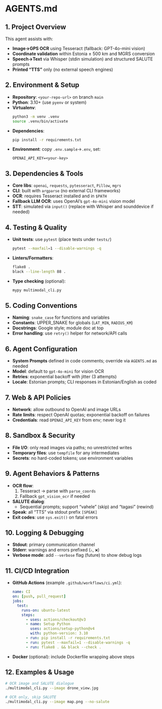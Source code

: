 # AGENTS.md

## 1. Project Overview
This agent assists with:  
- **Image→GPS OCR** using Tesseract (fallback: GPT-4o-mini vision)  
- **Coordinate validation** within Estonia ± 500 km and MGRS conversion  
- **Speech→Text** via Whisper (stdin simulation) and structured SALUTE prompts  
- **Printed “TTS”** only (no external speech engines)

## 2. Environment & Setup
- **Repository**: `<your-repo-url>` on branch `main`  
- **Python**: 3.10+ (use `pyenv` or system)  
- **Virtualenv**:
  ```bash
  python3 -m venv .venv
  source .venv/bin/activate
  ```
- **Dependencies**:
  ```bash
  pip install -r requirements.txt
  ```
- **Environment**: copy `.env.sample`→`.env`, set:
  ```env
  OPENAI_API_KEY=<your-key>
  ```

## 3. Dependencies & Tools
- **Core libs**: `openai`, `requests`, `pytesseract`, `Pillow`, `mgrs`  
- **CLI**: built with `argparse` (no external CLI frameworks)  
- **OCR**: requires Tesseract installed and in `$PATH`  
- **Fallback LLM OCR**: uses OpenAI’s `gpt-4o-mini` vision model  
- **STT**: simulated via `input()` (replace with Whisper and sounddevice if needed)

## 4. Testing & Quality
- **Unit tests**: use `pytest` (place tests under `tests/`)  
  ```bash
  pytest --maxfail=1 --disable-warnings -q
  ```
- **Linters/Formatters**:  
  ```bash
  flake8 .
  black --line-length 88 .
  ```
- **Type checking** (optional):  
  ```bash
  mypy multimodal_cli.py
  ```

## 5. Coding Conventions
- **Naming**: `snake_case` for functions and variables  
- **Constants**: UPPER_SNAKE for globals (`LAT_MIN`, `RADIUS_KM`)  
- **Docstrings**: Google style; module doc at top  
- **Error handling**: use `retry()` helper for network/API calls  

## 6. Agent Configuration
- **System Prompts** defined in code comments; override via `AGENTS.md` as needed  
- **Model**: default to `gpt-4o-mini` for vision OCR  
- **Retries**: exponential backoff with jitter (3 attempts)  
- **Locale**: Estonian prompts; CLI responses in Estonian/English as coded  

## 7. Web & API Policies
- **Network**: allow outbound to OpenAI and image URLs  
- **Rate limits**: respect OpenAI quotas; exponential backoff on failures  
- **Credentials**: read `OPENAI_API_KEY` from env; never log it  

## 8. Sandbox & Security
- **File I/O**: only read images via paths; no unrestricted writes  
- **Temporary files**: use `tempfile` for any intermediates  
- **Secrets**: no hard-coded tokens; use environment variables  

## 9. Agent Behaviors & Patterns
- **OCR flow**:
  1. Tesseract → parse with `parse_coords`  
  2. Fallback `gpt_vision_ocr` if needed  
- **SALUTE dialog**:
  - Sequential prompts; support “vahele” (skip) and “tagasi” (rewind)  
- **Speak**: all “TTS” via stdout prefix `[SPEAK]`  
- **Exit codes**: use `sys.exit()` on fatal errors  

## 10. Logging & Debugging
- **Stdout**: primary communication channel  
- **Stderr**: warnings and errors prefixed (`⚠️`, `❌`)  
- **Verbose mode**: add `--verbose` flag (future) to show debug logs  

## 11. CI/CD Integration
- **GitHub Actions** (example `.github/workflows/ci.yml`):
  ```yaml
  name: CI
  on: [push, pull_request]
  jobs:
    test:
      runs-on: ubuntu-latest
      steps:
        - uses: actions/checkout@v3
        - name: Setup Python
          uses: actions/setup-python@v4
          with: python-version: 3.10
        - run: pip install -r requirements.txt
        - run: pytest --maxfail=1 --disable-warnings -q
        - run: flake8 . && black --check .
  ```
- **Docker** (optional): include Dockerfile wrapping above steps

## 12. Examples & Usage
```bash
# OCR image and SALUTE dialogue
./multimodal_cli.py --image drone_view.jpg

# OCR only, skip SALUTE
./multimodal_cli.py --image map.png --no-salute
```
